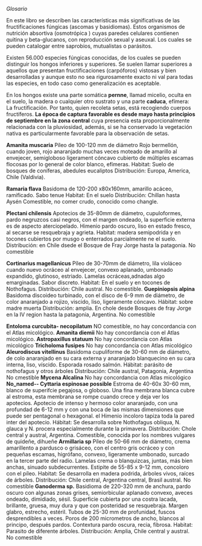 *Glosario*

En este libro se describen las características más significativas de las fructificaciones fúngicas (ascomas y basidiomas). Estos organismos de nutrición absortiva (osmotrópica ) cuyas paredes celulares contienen quitina y beta-glucanos, con reproducción sexual y aseuxal. Los cuales se pueden catalogar entre saprobios, mutualistas o parásitos.

Existen 56.000 especies fúngicas conocidas, de los cuales se pueden distinguir los hongos inferiores y superiores. Se suelen llamar superiores a aquellos que presentan fructificaciones (carpóforos) vistosas y bien desarrolladas y aunque esto no sea rigurosamente exacto ni val para todas las especies, en todo caso como generalización es aceptable.

En los hongos existe una parte somática **pernne**, llamad micelio, oculta en el suelo, la madera o cualquier otro sustrato y una parte **caduca**, efímera: La fructificación. Por tanto, quien recoleta setas, está recogiendo cuerpos fructíferos. **La época de captura favorable es desde mayo hasta principios de septiembre en la zona central** cuya presencia esta proporcionalmente relacionada con la pluviosidad, además, si se ha conservado la vegetación nativa es particularmente favorable  para la observación de setas.

**Amanita muscaria**
Píleo de 100-120 mm de diámetro Rojo bermellón, cuando joven, rojo anaranjado muchas veces moteado de amarillo al envejecer, semigloboso ligerament cóncavo cubierto de múltiples escamas flocosas por lo general de color blanco, efímeras. 
Habitat: Suelo de bosques de coníferas, abedules eucaliptos
Distribución: Europa, America, Chile (Valdivia).

**Ramaria flava**
Basidoma de 120-200 x80x160mm, amarillo acáceo, ramificado. Sabo tenue
Habitat: En el suelo
Distribución: Chillan hasta Aysén
Comestible, no comer crudo, conocido como changle.

**Plectani chilensis**
Apotecios de 35-80mm de diámetro, cupuloformes, pardo negruzcos casi negros, con el margen ondeado, la superficie externa es de aspecto aterciopelado. Himenio pardo oscuro, liso en estado fresco, al secarse se resquebraja y agrieta.
Habitat: madera semipodrida y en tocones cubiertos por musgo o enterrados parcialmente ne el suelo.
Distribución: en Chile dsede el Bosque de Fray Jorge hasta la patagonia.
No comestible

**Cortinarius magellanicus**
Píleo de 30-70mm de diámetro, lila violáceo cuando nuevo ocráceo al envejecer, convexo aplanado, umbonado expandido, glutinoso, estriado. Lamelas ocráceas,adnadas algo emarginadas.
Sabor discreto.
Habitat: En el suelo y en tocones de Nothofagus.
Distribución: Chile austral.
No comestible.
**Guepiniopsis alpina**
Basidoma discoideo turbinado, con el disco de 6-9 mm de diámetro, de color anaranjado a rojizo, viscido, liso, ligeramente cóncavo. 
Hábitat: sobre madre muerta
Distribución: amplia. En chole desde Bosques de fray Jorge en la IV region hasta la patagonia, Argentina.
No comestible

**Entoloma curcubita- necopilatum**
NO comestible, no hay concordancia con el Atlas micológico.
**Amanita diemii**
No hay concordancia con el Atlas micológico.
**Astropaxillus statuum**
No hay concordancia con Atlas micológico
**Tricholoma fusipes**
No hay concordancia con Atlas micológico
**Aleurodiscus vitellinus**
Basidoma cupuliforme de 30-60 mm de diámetro, de colo anaranjado en su cara externa y anaranjado blanquecino en su cara interna, liso, víscido. Esporada rosado salmón.
Hábitat: parásito de nothofagus y otros árboles
Distribución: Chile austral, Patagonia, Argentina
No cmestible
**Mycena Alcalina**
No hay concordancia con Atlas micológico
**No_named-- Cyttaria espinosae possible**
Estroma de 40-60x 30-60 mm, blanco de superifcie pegajosa, o globoso. Una fina membrana blanca cubre al estroma, esta membrana se rompe cuando crece y deja ver los apotecios. Apotecio de intenso y hermoso color anaranjado, con una profundad de 6-12 mm y con una boca de las mismas dimensiones que puede ser pentagonal o hexagonal. el Himenio incoloro tapiza toda la pared inter del apotecio.
Hábitat: Se desarrolla sobre Nothofagus obliqua, N. glauca y N. procera especialmente durante la primavera.
Distribución: Chole central y austral, Argentina.
Comestible, conocida por los nombres vulgares de quideñe, dihueñe
**Armillaria sp**
Píleo de 50-66 mm de diámetro, crema amarillento a pardusco o grisáceo, con el centro gris ocráceo y con pequeñas escamas, higrófano, convexo, ligeramente umbonado, surcado en la tercer parte del radio. Lamelas crema o blanquizcas, juntas, más bien anchas, sinuado subdecurrentes. Estipite de 55-85 x 9-12 mm, concoloro con el píleo.
Habitat: Se desarrolla en madera podrida, árboles vivos, raíces de árboles.
Distribución: Chile central, Argentina central, Brasil austral.
No comestible
**Ganoderma sp.**
Basidioma de 220-320 mm de anchura, pardo oscuro con algunas zonas grises, semiorbicular aplanado convexo, aveces ondeado, dimidiado, sésil. Superficie cubierta por una costra lacada, brillante, gruesa, muy dura y que con posteridad se resquebraja. Margen glabro, estrecho, estéril. Tubos de 25-30 mm de profunidad, fuscos desprendibles a veces. Poros de 200 micrometros de ancho, blancos al principo, después pardos. Contextura pardo oscura, recia, fibrosa. 
Habitat: Parasito de diferente árboles.
Distribución: Amplia, Chile central y austral. 
No comestible



